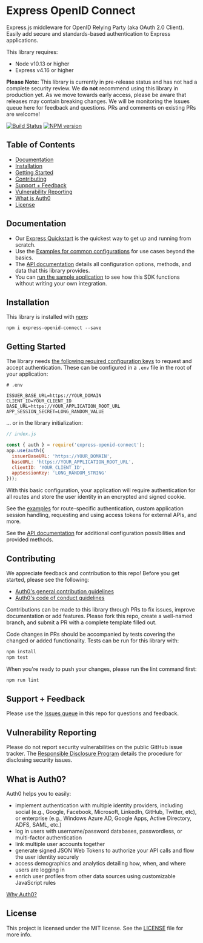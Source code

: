 # Express OpenID Connect

Express.js middleware for OpenID Relying Party (aka OAuth 2.0 Client). Easily add secure and standards-based authentication to Express applications.

This library requires:

- Node v10.13 or higher
- Express v4.16 or higher

**Please Note:** This library is currently in pre-release status and has not had a complete security review. We **do not** recommend using this library in production yet. As we move towards early access, please be aware that releases may contain breaking changes. We will be monitoring the Issues queue here for feedback and questions. PRs and comments on existing PRs are welcome!

[![Build Status](https://travis-ci.org/auth0/express-openid-connect.svg?branch=master)](https://travis-ci.org/auth0/express-openid-connect)
[![NPM version](https://img.shields.io/npm/v/express-openid-connect.svg?style=flat-square)](https://npmjs.org/package/express-openid-connect)

## Table of Contents

- [Documentation](#documentation)
- [Installation](#installation)
- [Getting Started](#getting-started)
- [Contributing](#contributing)
- [Support + Feedback](#support--feedback)
- [Vulnerability Reporting](#vulnerability-reporting)
- [What is Auth0](#what-is-auth0)
- [License](#license)

## Documentation

- Our [Express Quickstart](https://auth0.com/docs/quickstart/webapp/express) is the quickest way to get up and running from scratch.
- Use the [Examples for common configurations](https://github.com/auth0/express-openid-connect/blob/master/EXAMPLES.md) for use cases beyond the basics.
- The [API documentation](https://github.com/auth0/express-openid-connect/blob/master/API.md) details all configuration options, methods, and data that this library provides.
- You can [run the sample application](https://github.com/auth0-samples/auth0-express-webapp-sample/tree/master) to see how this SDK functions without writing your own integration.

## Installation

This library is installed with [npm](https://npmjs.org/package/express-openid-connect):

```
npm i express-openid-connect --save
```

## Getting Started

The library needs [the following required configuration keys](https://github.com/auth0/express-openid-connect/blob/master/API.md#required-keys) to request and accept authentication. These can be configured in a `.env` file in the root of your application:

```text
# .env

ISSUER_BASE_URL=https://YOUR_DOMAIN
CLIENT_ID=YOUR_CLIENT_ID
BASE_URL=https://YOUR_APPLICATION_ROOT_URL
APP_SESSION_SECRET=LONG_RANDOM_VALUE
```

... or in the library initialization:

```js
// index.js

const { auth } = require('express-openid-connect');
app.use(auth({
  issuerBaseURL: 'https://YOUR_DOMAIN',
  baseURL: 'https://YOUR_APPLICATION_ROOT_URL',
  clientID: 'YOUR_CLIENT_ID',
  appSessionKey: 'LONG_RANDOM_STRING'
}));
```

With this basic configuration, your application will require authentication for all routes and store the user identity in an encrypted and signed cookie.

See the [examples](EXAMPLES.md) for route-specific authentication, custom application session handling, requesting and using access tokens for external APIs, and more.

See the [API documentation](API.md) for additional configuration possibilities and provided methods.

## Contributing

We appreciate feedback and contribution to this repo! Before you get started, please see the following:

- [Auth0's general contribution guidelines](https://github.com/auth0/.github/blob/master/CONTRIBUTING.md)
- [Auth0's code of conduct guidelines](https://github.com/auth0/open-source-template/blob/master/CODE-OF-CONDUCT.md)

Contributions can be made to this library through PRs to fix issues, improve documentation or add features. Please fork this repo, create a well-named branch, and submit a PR with a complete template filled out.

Code changes in PRs should be accompanied by tests covering the changed or added functionality. Tests can be run for this library with:

```bash
npm install
npm test
```

When you're ready to push your changes, please run the lint command first:

```bash
npm run lint
```

## Support + Feedback

Please use the [Issues queue](https://github.com/auth0/express-openid-connect/issues) in this repo for questions and feedback.

## Vulnerability Reporting

Please do not report security vulnerabilities on the public GitHub issue tracker. The [Responsible Disclosure Program](https://auth0.com/whitehat) details the procedure for disclosing security issues.

## What is Auth0?

Auth0 helps you to easily:

- implement authentication with multiple identity providers, including social (e.g., Google, Facebook, Microsoft, LinkedIn, GitHub, Twitter, etc), or enterprise (e.g., Windows Azure AD, Google Apps, Active Directory, ADFS, SAML, etc.)
- log in users with username/password databases, passwordless, or multi-factor authentication
- link multiple user accounts together
- generate signed JSON Web Tokens to authorize your API calls and flow the user identity securely
- access demographics and analytics detailing how, when, and where users are logging in
- enrich user profiles from other data sources using customizable JavaScript rules

[Why Auth0?](https://auth0.com/why-auth0)

## License

This project is licensed under the MIT license. See the [LICENSE](LICENSE) file for more info.
